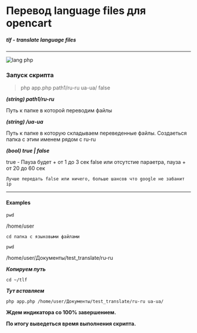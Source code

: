 # Перевод language files для opencart

##### tlf - translate language files

---
![lang php](https://img.shields.io/badge/-PHP-blue)


### Запуск скрипта

> php app.php path1/ru-ru ua-ua/ false

***(string) path1/ru-ru***

Путь к папке в которой переводим файлы

***(string) /ua-ua***

Путь к папке в которую складываем переведенные файлы.
Создаеться папка с этим именем рядом с ru-ru

***(bool) true | false***

true - Пауза будет + от 1 до 3 сек 
false или отсутстие параетра, пауза + от 20 до 60 сек

`Лучше передать false или ничего, больше шансов что google не забанит ip`

---
#### Examples

``pwd``

/home/user

``cd папка с языковыми файлами``

``pwd``

/home/user/Документы/test_translate/ru-ru

***Копируем путь***

``cd ~/tlf``

***Тут вставляем***

``php app.php /home/user/Документы/test_translate/ru-ru ua-ua/``

**Ждем индикатора со 100% завершением.**

**По итогу выведеться время выполнения скрипта.**
